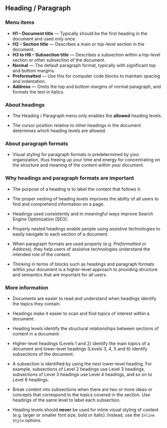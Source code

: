 ## Heading / Paragraph

### Menu items
* **H1 – Document title** — Typically should be the first heading in the
  document and used only once.
* **H2 – Section title** — Describes a main or top-level section in the
  document.
* **H3 to H6 – Subsection title** — Describes a subsection within a top-level
  section or other subsection of the document.
* **Normal** — The default paragraph format, typically with significant top
  and bottom margins.
* **Preformatted** — Use this for computer code blocks to maintain spacing
  and indentation.
* **Address** — Omits the top and bottom margins of normal paragraph, and
  formats the text in italics.

### About headings
* The Heading / Paragraph menu only enables the **allowed** heading levels.

* The cursor position relative to other headings in the document determines
which heading levels are allowed.

### About paragraph formats
* Visual styling for paragraph formats is predetermined by your organization,
thus freeing up your time and energy for concentrating on the structure and
meaning of the content within your document.

### Why headings and paragraph formats are important
* The purpose of a heading is to label the content that follows it.

* The proper nesting of heading levels improves the ability of all users to
find and comprehend information on a page.

* Headings used consistently and in meaningful ways improve Search Engine
Optimization (SEO).

* Properly nested headings enable people using assistive technologies to easily
navigate to each section of a document.

* When paragraph formats are used properly (e.g. *Preformatted* or *Address*),
they help users of assistive technologies understand the intended role of the
content.

* Thinking in terms of blocks such as headings and paragraph formats within
your document is a higher-level approach to providing structure and semantics
that are important for all users.

### More information
* Documents are easier to read and understand when headings identify the topics
they contain.

* Headings make it easier to scan and find topics of interest within a document.

* Heading levels identify the structural relationships between sections of
content in a document.

* Higher-level headings (Levels 1 and 2) identify the main topics of a document
and lower-level headings (Levels 3, 4, 5 and 6) identify subsections of the
document.

* A subsection is identified by using the next lower-level heading. For
example, subsections of Level 2 headings use Level 3 headings, subsections of
Level 3 headings use Level 4 headings, and so on to Level 6 headings.

* Break content into subsections when there are two or more ideas or concepts
that correspond to the topics covered in the section. Use headings of the same
level to label each subsection.

* Heading levels should **never** be used for inline visual styling of content
(e.g. larger or smaller font size, bold or italic). Instead, use the `Inline
Style` options.
